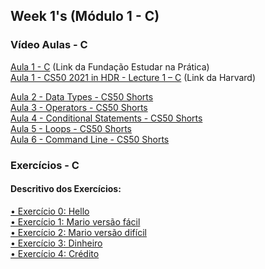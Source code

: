 ## Week 1's (Módulo 1 - C)  
### Vídeo Aulas - C
[Aula 1 - C](https://www.youtube.com/watch?v=rCTePooJP_s&t=283s) (Link da Fundação Estudar na Prática)  
[Aula 1 - CS50 2021 in HDR - Lecture 1 – C](https://www.youtube.com/watch?v=URrzmoIyqLw&t=1s) (Link da Harvard)  

[Aula 2 - Data Types - CS50 Shorts](https://www.youtube.com/watch?v=Fc9htmvVZ9U&t=63s)  
[Aula 3 - Operators - CS50 Shorts](https://www.youtube.com/watch?v=f1xZf4iJDWE&t=1s)  
[Aula 4 - Conditional Statements - CS50 Shorts](https://www.youtube.com/watch?v=1wsaV5nVC7g)  
[Aula 5 - Loops - CS50 Shorts](https://www.youtube.com/watch?v=WgX8e_O7eG8)  
[Aula 6 - Command Line - CS50 Shorts](https://www.youtube.com/watch?v=BnJ013X02b8)  

### Exercícios - C
#### Descritivo dos Exercícios: 
[•	Exercício 0: Hello](https://cs50.harvard.edu/x/2022/psets/1/hello/)  
[•	Exercício 1: Mario versão fácil](https://cs50.harvard.edu/x/2022/psets/1/mario/less/)  
[•	Exercício 2: Mario versão difícil](https://cs50.harvard.edu/x/2022/psets/1/mario/more/)  
[•	Exercício 3: Dinheiro](https://cs50.harvard.edu/x/2022/psets/1/cash/)  
[•	Exercício 4: Crédito](https://cs50.harvard.edu/x/2022/psets/1/credit/)  

